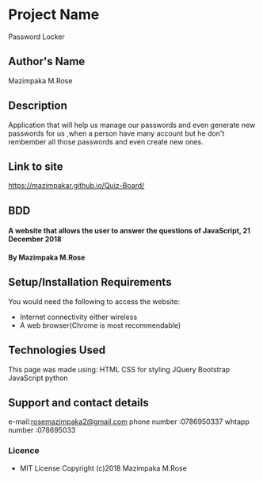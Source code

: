 # Project Name

Password Locker

## Author's Name

Mazimpaka M.Rose

## Description

Application that will help us manage our passwords and even generate new passwords for us ,when a person have many account but he don't rembember all those passwords and even create new ones.

## Link to site

https://mazimpakar.github.io/Quiz-Board/

## BDD

#### A website that allows the user to answer the questions of JavaScript, 21 December 2018

#### By **Mazimpaka M.Rose**

## Setup/Installation Requirements

You would need the following to access the website:

- Internet connectivity either wireless
- A web browser(Chrome is most recommendable)

## Technologies Used

This page was made using:
HTML
CSS for styling
JQuery
Bootstrap
JavaScript
python

## Support and contact details

e-mail:rosemazimpaka2@gmail.com
phone number :0786950337
whtapp number :078695033

### Licence

- MIT License Copyright (c)2018 Mazimpaka M.Rose
